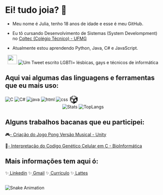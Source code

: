  
 <!--README Julia Alice Leão
afazeres: arrumar os contatos e o gif de estrelas-->
 # Ei! tudo joia? :sunflower: 
  
<!--Descrição sobre mim-->
- Meu nome é Julia, tenho 18 anos de idade e esse é meu GitHub.

- Eu tô cursando Desenvolvimento de Sistemas (System Develompment) no <a href="http://www.coltec.ufmg.br/coltec-ufmg/">Coltec (Colégio Técnico) - UFMG </a>
 
- Atualmente estou aprendendo Python, Java, C# e JavaScript.

<div align="center">
<img height="30" width="30" src="https://user-images.githubusercontent.com/104568516/218292926-b9646902-f88f-4914-8262-629c39987f41.png">


 <img alt="Um Tweet escrito LGBTI= lésbicas, gays e técnicos de informática" height="180em" src="https://user-images.githubusercontent.com/104568516/218325621-31b399c7-caed-4e82-a656-4b70dae60c98.png"/>
</div>
 
 
<!--Linguagens-->
## Aqui vai algumas das linguagens e ferramentas que eu mais uso:
<div>
  <img alt= "C" align= "center" height= "30" width= "30" src="https://cdn.jsdelivr.net/gh/devicons/devicon/icons/c/c-line.svg" />
  <img alt="C#" align= "center" height="30" width="30" src="https://cdn.jsdelivr.net/gh/devicons/devicon/icons/csharp/csharp-original.svg" />
  <img alt= "java" align= "center" height= "30" width= "39" src="https://cdn.jsdelivr.net/gh/devicons/devicon/icons/java/java-original.svg" />
  <img alt= "html" align= "center" height= "30" width= "30" src="https://cdn.jsdelivr.net/gh/devicons/devicon/icons/html5/html5-plain.svg"/>
  <img alt= "css"  align= "center" height= "30" width= "30" src="https://cdn.jsdelivr.net/gh/devicons/devicon/icons/css3/css3-plain.svg"/>
  <img alt="Unity" align= "center" height="30" width="30" src="https://raw.githubusercontent.com/devicons/devicon/master/icons/unity/unity-original.svg">
 <div style="display: inline_block">
  
  

<div align="center">
<img  alt="Stats" height="180em" src="https://github-readme-stats.vercel.app/api?username=juliaaliceleao&show_icons=true&theme=slateorange&bg_color=00000000&hide_border=true&line_height=20&langs_count=8&icon_color=#f9bc2f"/>
<img  alt="TopLangs" height="180em" src="https://github-readme-stats.vercel.app/api/top-langs/?username=juliaaliceleao&layout=compact&theme=slateorange&bg_color=00000000&hide_border=true&line_height=20&langs_count=8icon_color=#f9bc2f"/>
</div>

<!--Aplicações das Linguagens-->
## Alguns trabalhos bacanas que eu participei:
   🎮<a href="https://github.com/juliaaliceleao/PongGameMusical-C-Sharp">- Criação do Jogo Pong Versão Musical - Unity</a>
 
   🔬<a href="https://github.com/arturgonzaga320/Codigo_Genetico">- Interpretação do Codigo Genético Celular em C - BioInformática</a>
<!--Meios de Contato-->
##  Mais informações tem aqui ó:
 ✨<a href = "www.linkedin.com/in/julia-alice-le%C3%A3o-2ab440251"> Linkedin</a>
 ✨<a href = "mailto:aliceleaojulia@gmail.com"> Gmail</a>
 ✨<a href="https://www.canva.com/design/DAFVgg9w7r4/GirjJMHbzFFZ-b779xZ2Fg/view?utm_content=DAFVgg9w7r4&utm_campaign=designshare&utm_medium=link&utm_source=publishsharelink"> Currículo</a>
 ✨<a href="http://lattes.cnpq.br/0461199353404904"> Lattes</a>
  
 ##
 ![Snake Animation](https://github.com/juliaaliceleao/juliaaliceleao/blob/output/github-contribution-grid-snake.svg)

